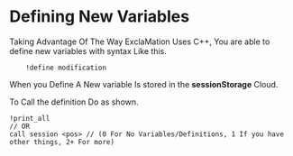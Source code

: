 # Defining New Variables
Taking Advantage Of The Way ExclaMation Uses C++, You are able to define new variables with syntax Like this.

```
    !define modification
```

When you Define A New variable Is stored in the **sessionStorage** Cloud.

To Call the definition Do as shown.

```
!print_all
// OR
call session <pos> // (0 For No Variables/Definitions, 1 If you have other things, 2+ For more)
```
